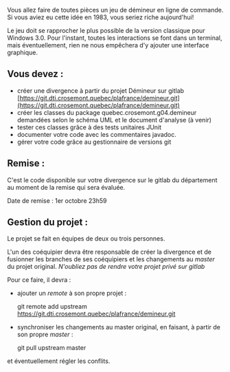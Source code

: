 Vous allez faire de toutes pièces un jeu de démineur en ligne de commande. Si vous aviez eu cette idée en 1983, vous seriez riche aujourd'hui!

Le jeu doit se rapprocher le plus possible de la version classique pour Windows 3.0. Pour l'instant, toutes les interactions se font dans un terminal, mais éventuellement, rien ne nous empêchera d'y ajouter une interface graphique.

## Vous devez :

 * créer une divergence à partir du projet Démineur sur gitlab [https://git.dti.crosemont.quebec/plafrance/demineur.git](https://git.dti.crosemont.quebec/plafrance/demineur.git)
 * créer les classes du package quebec.crosemont.g04.demineur demandées selon le schéma UML et le document d'analyse (à venir)
 * tester ces classes grâce à des tests unitaires JUnit
 * documenter votre code avec les commentaires javadoc.
 * gérer votre code grâce au gestionnaire de versions git
 
## Remise : 

C'est le code disponible sur votre divergence sur le gitlab du département au moment de la remise qui sera évaluée.

Date de remise : 1er octobre 23h59


## Gestion du projet :

Le projet se fait en équipes de deux ou trois personnes.

L'un des coéquipier devra être responsable de créer la divergence et de fusionner les branches de ses coéquipiers et les changements au _master_ du projet original. *N'oubliez pas de rendre votre projet privé sur gitlab*

Pour ce faire, il devra :

 * ajouter un _remote_ à son propre projet :

    git remote add upstream https://git.dti.crosemont.quebec/plafrance/demineur.git
	
 * synchroniser les changements au master original, en faisant, à partir de son propre _master_ :
 
    git pull upstream master
	
  et éventuellement régler les conflits.	
